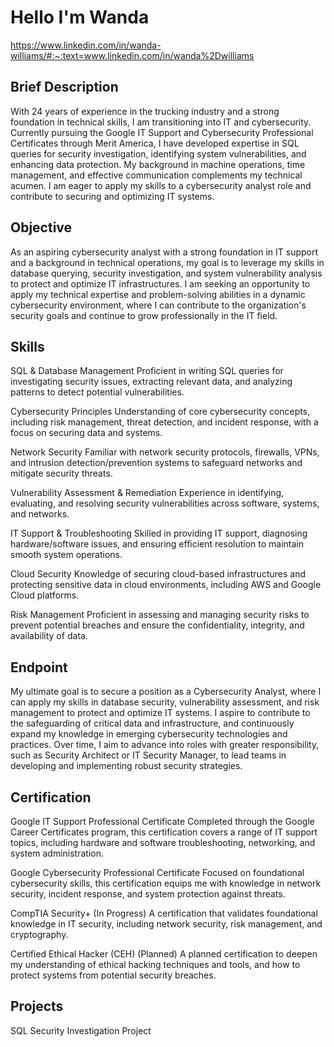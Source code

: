 # Hello I'm Wanda
https://www.linkedin.com/in/wanda-williams/#:~:text=www.linkedin.com/in/wanda%2Dwilliams
## Brief Description

With 24 years of experience in the trucking industry and a strong foundation in technical skills, I am transitioning into IT and cybersecurity. Currently pursuing the Google IT Support and Cybersecurity Professional Certificates through Merit America, I have developed expertise in SQL queries for security investigation, identifying system vulnerabilities, and enhancing data protection. My background in machine operations, time management, and effective communication complements my technical acumen. I am eager to apply my skills to a cybersecurity analyst role and contribute to securing and optimizing IT systems.
## Objective

As an aspiring cybersecurity analyst with a strong foundation in IT support and a background in technical operations, my goal is to leverage my skills in database querying, security investigation, and system vulnerability analysis to protect and optimize IT infrastructures. I am seeking an opportunity to apply my technical expertise and problem-solving abilities in a dynamic cybersecurity environment, where I can contribute to the organization's security goals and continue to grow professionally in the IT field.

## Skills
SQL & Database Management
Proficient in writing SQL queries for investigating security issues, extracting relevant data, and analyzing patterns to detect potential vulnerabilities.

Cybersecurity Principles
Understanding of core cybersecurity concepts, including risk management, threat detection, and incident response, with a focus on securing data and systems.

Network Security
Familiar with network security protocols, firewalls, VPNs, and intrusion detection/prevention systems to safeguard networks and mitigate security threats.

Vulnerability Assessment & Remediation
Experience in identifying, evaluating, and resolving security vulnerabilities across software, systems, and networks.

IT Support & Troubleshooting
Skilled in providing IT support, diagnosing hardware/software issues, and ensuring efficient resolution to maintain smooth system operations.

Cloud Security
Knowledge of securing cloud-based infrastructures and protecting sensitive data in cloud environments, including AWS and Google Cloud platforms.

Risk Management
Proficient in assessing and managing security risks to prevent potential breaches and ensure the confidentiality, integrity, and availability of data.

## Endpoint
My ultimate goal is to secure a position as a Cybersecurity Analyst, where I can apply my skills in database security, vulnerability assessment, and risk management to protect and optimize IT systems. I aspire to contribute to the safeguarding of critical data and infrastructure, and continuously expand my knowledge in emerging cybersecurity technologies and practices. Over time, I aim to advance into roles with greater responsibility, such as Security Architect or IT Security Manager, to lead teams in developing and implementing robust security strategies.
## Certification
Google IT Support Professional Certificate
Completed through the Google Career Certificates program, this certification covers a range of IT support topics, including hardware and software troubleshooting, networking, and system administration.

Google Cybersecurity Professional Certificate
Focused on foundational cybersecurity skills, this certification equips me with knowledge in network security, incident response, and system protection against threats.

CompTIA Security+ (In Progress)
A certification that validates foundational knowledge in IT security, including network security, risk management, and cryptography.

Certified Ethical Hacker (CEH) (Planned)
A planned certification to deepen my understanding of ethical hacking techniques and tools, and how to protect systems from potential security breaches.
## Projects
SQL Security Investigation Project

